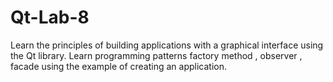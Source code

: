 # Qt-Lab-8
Learn the principles of building applications with a graphical interface using the Qt library.
Learn programming patterns factory method , observer , facade using the example of creating an application.
